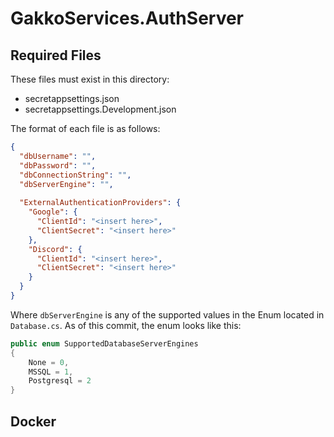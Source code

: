 # GakkoServices.AuthServer

## Required Files

These files must exist in this directory:

* secretappsettings.json
* secretappsettings.Development.json

The format of each file is as follows:

```json
{
  "dbUsername": "",
  "dbPassword": "",
  "dbConnectionString": "",
  "dbServerEngine": "",
  
  "ExternalAuthenticationProviders": {
    "Google": {
      "ClientId": "<insert here>",
      "ClientSecret": "<insert here>"
    },
    "Discord": {
      "ClientId": "<insert here>",
      "ClientSecret": "<insert here>"
    }
  }
}
```

Where `dbServerEngine` is any of the supported values in the Enum located in
`Database.cs`. As of this commit, the enum looks like this:

```c#
public enum SupportedDatabaseServerEngines
{
    None = 0,
    MSSQL = 1,
    Postgresql = 2
}
```

## Docker

